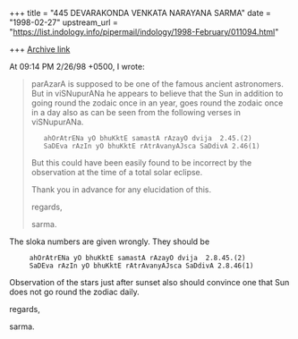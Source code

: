 +++
title = "445 DEVARAKONDA VENKATA NARAYANA SARMA"
date = "1998-02-27"
upstream_url = "https://list.indology.info/pipermail/indology/1998-February/011094.html"

+++
[Archive link](https://list.indology.info/pipermail/indology/1998-February/011094.html)

At 09:14 PM 2/26/98 +0500, I wrote:
>parAzarA is supposed to be one of the famous ancient astronomers.
>But in viSNupurANa he appears to believe that the Sun in addition to  going
>round the zodaic once in an year, goes round the zodaic once
>in a day also as can be seen from the following verses in viSNupurANa.
>
>        ahOrAtrENa yO bhuKktE samastA rAzayO dvija  2.45.(2)
>        SaDEva rAzIn yO bhuKktE rAtrAvanyAJsca SaDdivA 2.46(1)
>
>But this could have been easily found to be incorrect by the observation
>at the time of a total solar eclipse.
>
>Thank you in advance for any elucidation of this.
>
>regards,
>
>sarma.
>

The sloka numbers are given wrongly. They should be

         ahOrAtrENa yO bhuKktE samastA rAzayO dvija  2.8.45.(2)
         SaDEva rAzIn yO bhuKktE rAtrAvanyAJsca SaDdivA 2.8.46(1)

Observation of the stars just after sunset also should convince one
that Sun does not go round the zodiac daily.

regards,

sarma.




